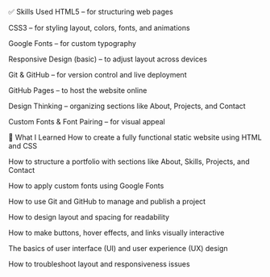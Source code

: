 ✅ Skills Used
HTML5 – for structuring web pages

CSS3 – for styling layout, colors, fonts, and animations

Google Fonts – for custom typography

Responsive Design (basic) – to adjust layout across devices

Git & GitHub – for version control and live deployment

GitHub Pages – to host the website online

Design Thinking – organizing sections like About, Projects, and Contact

Custom Fonts & Font Pairing – for visual appeal

📘 What I Learned
How to create a fully functional static website using HTML and CSS

How to structure a portfolio with sections like About, Skills, Projects, and Contact

How to apply custom fonts using Google Fonts

How to use Git and GitHub to manage and publish a project

How to design layout and spacing for readability

How to make buttons, hover effects, and links visually interactive

The basics of user interface (UI) and user experience (UX) design

How to troubleshoot layout and responsiveness issues

